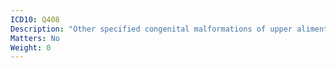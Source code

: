 ```yaml
---
ICD10: Q408
Description: "Other specified congenital malformations of upper alimentary tract"
Matters: No
Weight: 0
---
```

